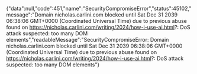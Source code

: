{"data":null,"code":451,"name":"SecurityCompromiseError","status":45102,"message":"Domain nicholas.carlini.com blocked until Sat Dec 31 2039 06:38:06 GMT+0000 (Coordinated Universal Time) due to previous abuse found on https://nicholas.carlini.com/writing/2024/how-i-use-ai.html?: DoS attack suspected: too many DOM elements","readableMessage":"SecurityCompromiseError: Domain nicholas.carlini.com blocked until Sat Dec 31 2039 06:38:06 GMT+0000 (Coordinated Universal Time) due to previous abuse found on https://nicholas.carlini.com/writing/2024/how-i-use-ai.html?: DoS attack suspected: too many DOM elements"}